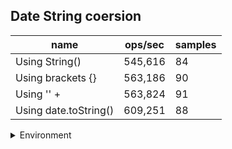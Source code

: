 ## Date String coersion

|name|ops/sec|samples|
|-|-|-|
|Using String()|545,616|84|
|Using brackets {}|563,186|90|
|Using '' + |563,824|91|
|Using date.toString()|609,251|88|


<details>
<summary>Environment</summary>

* __Machine:__ linux x64 | 2 vCPUs | 6.8GB Mem
* __Run:__ Sat Oct 14 2023 01:46:15 GMT+0000 (Coordinated Universal Time)
</details>

<!--
{"environment":{"platform":"linux","arch":"x64","cpus":2,"totalMemory":6.759754180908203},"benchmarks":[{"name":"Using String()","hz":545615.5698279435,"cycles":6,"stats":{"deviation":7.779029989192818e-8,"mean":0.000001832792272250119,"moe":1.663573042077688e-8,"rme":0.907671353303623,"sem":8.487617561620856e-9,"variance":6.051330757276121e-15}},{"name":"Using brackets {}","hz":563186.2870217402,"cycles":4,"stats":{"deviation":4.850129729072185e-8,"mean":0.0000017756114149870944,"moe":1.0020471835560143e-8,"rme":0.564339232727504,"sem":5.112485630387828e-9,"variance":2.3523758388829826e-15}},{"name":"Using '' + ","hz":563823.5646706673,"cycles":5,"stats":{"deviation":7.007107943135972e-8,"mean":0.0000017736044795930195,"moe":1.4397072211883773e-8,"rme":0.8117408575325317,"sem":7.34544500606315e-9,"variance":4.909956172675924e-15}},{"name":"Using date.toString()","hz":609251.3877769202,"cycles":5,"stats":{"deviation":6.322440856463162e-8,"mean":0.000001641358591974441,"moe":1.3209899413196467e-8,"rme":0.8048149549883473,"sem":6.739744598569626e-9,"variance":3.997325838347464e-15}}]}-->
